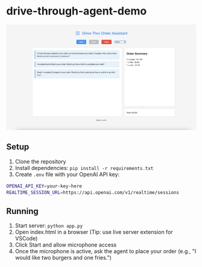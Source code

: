 # drive-through-agent-demo

<img src="demo.png" />

## Setup

1. Clone the repository
2. Install dependencies: `pip install -r requirements.txt`
3. Create `.env` file with your OpenAI API key:   

```bash
OPENAI_API_KEY=your-key-here
REALTIME_SESSION_URL=https://api.openai.com/v1/realtime/sessions
```

## Running

1. Start server: `python app.py`
2. Open index.html in a browser (Tip: use live server extension for VSCode)
3. Click Start and allow microphone access
4. Once the microphone is active, ask the agent to place your order (e.g., "I would like two burgers and one fries.")